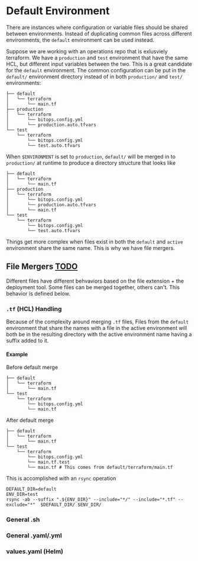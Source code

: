 # Default Environment

There are instances where configuration or variable files should be shared between environments. Instead of duplicating common files across different environments, the `default` environment can be used instead.

Suppose we are working with an operations repo that is exlusviely terraform. We have a `production` and `test` environment that have the same HCL, but different input variables between the two. This is a great candidate for the `default` environment. The common configuration can be put in the `default/` environment directory instead of in both `production/` and `test/` environments:

```
├── default
│   └── terraform
│       └── main.tf
├── production
│   └── terraform
│       └── bitops.config.yml
│       └── production.auto.tfvars
└── test
    └── terraform
        └── bitops.config.yml
        └── test.auto.tfvars
```
When `$ENVIRONMENT` is set to `production`, `default/` will be merged in to `production/` at runtime to produce a directory structure that looks like
```
├── default
│   └── terraform
│       └── main.tf
├── production
│   └── terraform
│       └── bitops.config.yml
│       └── production.auto.tfvars
│       └── main.tf
└── test
    └── terraform
        └── bitops.config.yml
        └── test.auto.tfvars
```

Things get more complex when files exist in both the `default` and `active` environment share the same name. This is why we have file mergers.


## File Mergers [TODO](https://github.com/bitovi/bitops/issues/3)
Different files have different behvaviors based on the file extension + the deployment tool. Some files can be merged together, others can't. This behavior is defined below.

### `.tf` (HCL) Handling
Because of the complexity around merging `.tf` files, Files from the `default` environment that share the names with a file in the active environment will both be in the resulting directory with the active environment name having a suffix added to it.

#### Example
Before default merge
```
├── default
│   └── terraform
│       └── main.tf
└── test
    └── terraform
        └── bitops.config.yml
        └── main.tf
```
After default merge
```
├── default
│   └── terraform
│       └── main.tf
└── test
    └── terraform
        └── bitops.config.yml
        └── main.tf.test
        └── main.tf # This comes from default/terraform/main.tf
```
This is accomplished with an `rsync` operation
```
DEFAULT_DIR=default
ENV_DIR=test
rsync -ab --suffix ".${ENV_DIR}" --include="*/" --include="*.tf" --exclude="*"  $DEFAULT_DIR/ $ENV_DIR/
```

### General .sh

### General .yaml/.yml

### values.yaml (Helm)